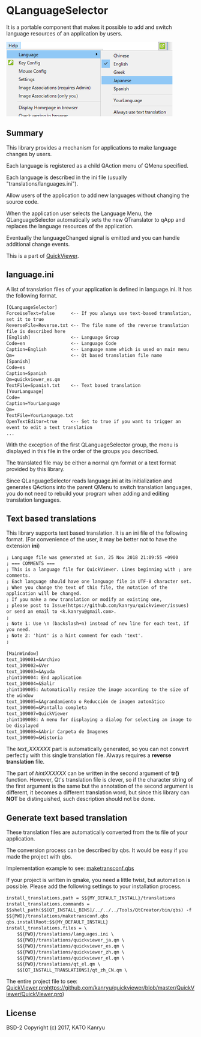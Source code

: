 # QLanguageSelector
It is a portable component that makes it possible to add and switch language resources of an application by users.

![Language Selector Menu](https://github.com/kanryu/qlanguageselector/blob/master/docs/qlanguagemenu.png?raw=true)

## Summary

This library provides a mechanism for applications to make language changes by users.

Each language is registered as a child QAction menu of QMenu specified.

Each language is described in the ini file (usually "translations/languages.ini").

Allow users of the application to add new languages without changing the source code.

When the application user selects the Language Menu,
 the QLanguageSelector automatically sets the new QTranslator
 to qApp and replaces the language resources of the application.

Eventually the languageChanged signal is emitted and you can handle additional change events.


This is a part of [QuickViewer](https://github.com/kanryu/quickviewer).

## language.ini

A list of translation files of your application is defined in language.ini. It has the following format.

```
[QLanguageSelector]
ForceUseText=false      <-- If you always use text-based translation, set it to true
ReverseFile=Reverse.txt <-- The file name of the reverse translation file is described here
[English]               <-- Language Group
Code=en                 <-- Language Code
Caption=English         <-- Language name which is used on main menu
Qm=                     <-- Qt based translation file name
[Spanish]
Code=es
Caption=Spanish
Qm=quickviewer_es.qm
TextFile=Spanish.txt    <-- Text based translation
[YourLanguage]
Code=
Caption=YourLanguage
Qm=
TextFile=YourLanguage.txt
OpenTextEditor=true     <-- Set to true if you want to trigger an event to edit a text translation
...
```
With the exception of the first QLanguageSelector group, the menu is displayed in this file in the order of the groups you described.

The translated file may be either a normal qm format or a text format provided by this library.

Since QLanguageSelector reads language.ini at its initialization and generates QActions into the parent QMenu to switch translation languages, you do not need to rebuild your program when adding and editing translation languages.

## Text based translations

This library supports text based translation. It is an ini file of the following format. (For convenience of the user, it may be better not to have the extension **ini**)

```
; Language file was generated at Sun, 25 Nov 2018 21:09:55 +0900
; === COMMENTS ===
; This is a language file for QuickViewer. Lines beginning with ; are comments.
; Each language should have one language file in UTF-8 character set.
; When you change the text of this file, the notation of the application will be changed.
; If you make a new translation or modify an existing one,
; please post to Issue(https://github.com/kanryu/quickviewer/issues) or send an email to <k.kanryu@gmail.com>.
; 
; Note 1: Use \n (backslash+n) instead of new line for each text, if you need.
; Note 2: 'hint' is a hint comment for each 'text'.
; 

[MainWindow]
text_109001=&Archivo
text_109002=&Ver
text_109003=&Ayuda
;hint109004: End application
text_109004=&Salir
;hint109005: Automatically resize the image according to the size of the window
text_109005=&Agrandamiento o Reducción de imagen automático
text_109006=&Pantalla completa
text_109007=QuickViewer
;hint109008: A menu for displaying a dialog for selecting an image to be displayed
text_109008=&Abrir Carpeta de Imagenes
text_109009=&Historia
```

The *text_XXXXXX* part is automatically generated, so you can not convert perfectly with this single translation file. Always requires a **reverse translation** file.

The part of *hintXXXXXX* can be written in the second argument of **tr()** function. However, Qt's translation file is clever, so if the character string of the first argument is the same but the annotation of the second argument is different, it becomes a different translation word, but since this library can **NOT** be distinguished, such description should not be done.

## Generate text based translation

These translation files are automatically converted from the ts file of your application.

The conversion process can be described by qbs. It would be easy if you made the project with qbs.

Implementation example to see: [maketransconf.qbs](https://github.com/kanryu/quickviewer/blob/master/QuickViewer/translations/maketransconf.qbs)


If your project is written in qmake, you need a little twist, but automation is possible. Please add the following settings to your installation process.


    install_translations.path = $${MY_DEFAULT_INSTALL}/translations
    install_translations.commands = $$shell_path($$[QT_INSTALL_BINS]/../../../Tools/QtCreator/bin/qbs) -f $${PWD}/translations/maketransconf.qbs qbs.installRoot:$${MY_DEFAULT_INSTALL}
    install_translations.files = \
        $${PWD}/translations/languages.ini \
        $${PWD}/translations/quickviewer_ja.qm \
        $${PWD}/translations/quickviewer_es.qm \
        $${PWD}/translations/quickviewer_zh.qm \
        $${PWD}/translations/quickviewer_el.qm \
        $${PWD}/translations/qt_el.qm \
        $$[QT_INSTALL_TRANSLATIONS]/qt_zh_CN.qm \

The entire project file to see: [QuickViewer.pro]()https://github.com/kanryu/quickviewer/blob/master/QuickViewer/QuickViewer.pro)

## License
BSD-2
Copyright (c) 2017, KATO Kanryu


